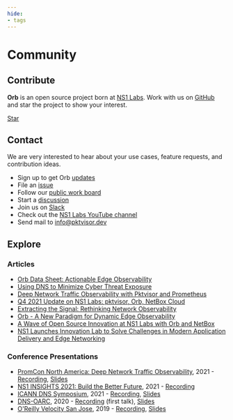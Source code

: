 ```yaml
---
hide:
- tags
---
```


# Community
<script async defer src="https://buttons.github.io/buttons.js"></script>

## Contribute
**Orb** is an open source project born at [NS1 Labs](https://ns1.com/labs). Work with us on [GitHub](https://github.com/ns1labs/orb) and star the project to show your interest.

<a class="github-button" href="https://github.com/ns1labs/orb" data-size="large" aria-label="Star ns1labs/orb on GitHub">Star</a>

## Contact
We are very interested to hear about your use cases, feature requests, and contribution ideas.

* Sign up to get Orb [updates](https://resources.ns1.com/get-orb-updates)
* File an [issue](https://github.com/ns1labs/orb/issues/new)
* Follow our [public work board](https://github.com/ns1labs/orb/projects/1)
* Start a [discussion](https://github.com/ns1labs/orb/discussions)
* Join us on [Slack](https://join.slack.com/t/ns1labs/shared_invite/zt-qqsm5cb4-9fsq1xa~R3h~nX6W0sJzmA)
* Check out the [NS1 Labs YouTube channel](https://www.youtube.com/channel/UCs5FgE5p03tP-8InKVIojdw)
* Send mail to [info@pktvisor.dev](mailto:info@pktvisor.dev)

## Explore
### Articles
* [Orb Data Sheet: Actionable Edge Observability](https://ns1.com/writable/resources/orb-actionable-edge-observability/ns1-ds-orb.pdf)
* [Using DNS to Minimize Cyber Threat Exposure](https://ns1.com/blog/using-dns-to-minimize-cyber-threat-exposure)
* [Deep Network Traffic Observability with Pktvisor and Prometheus](https://ns1.com/blog/deep-network-traffic-observability-pktvisor-prometheus)
* [Q4 2021 Update on NS1 Labs: pktvisor, Orb, NetBox Cloud](https://ns1.com/blog/an-update-on-open-source-innovation-at-ns1-labs)
* [Extracting the Signal: Rethinking Network Observability](https://ns1.com/blog/extracting-the-signal-rethinking-network-observability)
* [Orb - A New Paradigm for Dynamic Edge Observability](https://ns1.com/blog/orb-a-new-paradigm-for-dynamic-edge-observability)
* [A Wave of Open Source Innovation at NS1 Labs with Orb and NetBox](https://ns1.com/blog/a-wave-of-open-source-innovation-at-ns1-labs-with-orb-and-netbox)
* [NS1 Launches Innovation Lab to Solve Challenges in Modern Application Delivery and Edge Networking](https://ns1.com/press/ns1-launches-innovation-lab-to-solve-challenges-in-modern-application-delivery-and-edge-networking)

### Conference Presentations

* [PromCon North America: Deep Network Traffic Observability](https://promconna21.sched.com/event/4240ae066bc0fbe9c8c31530af2e5c96), 2021 - [Recording](https://www.youtube.com/watch?v=2yIY0cCJ6Vs), [Slides](https://static.sched.com/hosted_files/promconna21/5c/pktvisor%20PromCon%202021.pdf)
* [NS1 INSIGHTS 2021: Build the Better Future](https://resources.ns1.com/ins1ghts-2021-replay), 2021 - [Recording](https://www.youtube.com/watch?v=cyKaGIFhiGk) 
* [ICANN DNS Symposium](https://www.icann.org/ids), 2021 - [Recording](https://drive.google.com/file/d/14sDxmwvMV1wF_1cBUBv3qj29Hen_thea/view?usp=sharing), [Slides](https://drive.google.com/file/d/1fEydsa-suUbE9fNHo87zY88mOmbeZviU/view)
* [DNS-OARC](https://www.dns-oarc.net/), 2020 - [Recording](https://www.youtube.com/watch?v=PwEOePOvkug) (first talk), [Slides](https://indico.dns-oarc.net/event/34/contributions/783/attachments/774/1328/pktvisor3-OARC-sweyrick.pdf)
* [O'Reilly Velocity San Jose](https://www.oreilly.com/library/view/oreilly-velocity-conference/9781492050582/video325462.html), 2019 - [Recording](https://drive.google.com/file/d/1AjhbUjkXT5saBP6iYIZjoinYsiZ5LDaV/view?usp=sharing), [Slides](https://docs.google.com/presentation/d/e/2PACX-1vR984fhii0Pso97RRjSFgZupknwQqf-XMhGuriT8HPHHiLlB1c4SnDtRnJtX66nxYv2GETk4ex81QiU/pub?start=false&loop=false&delayms=3000)
